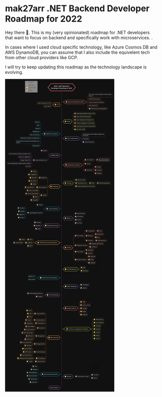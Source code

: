 # mak27arr .NET Backend Developer Roadmap for 2022

Hey there 👋. This is my (very opinionated) roadmap for .NET developers that want to focus on backend and specifically work with microservices. .

In cases where I used cloud specific technology, like Azure Cosmos DB and AWS DynamoDB, you can assume that I also include the equivelent tech from other cloud providers like GCP.

I will try to keep updating this roadmap as the technology landscape is evolving.

![](Backend-.NET-Developer-Roadmap-2022.png)
